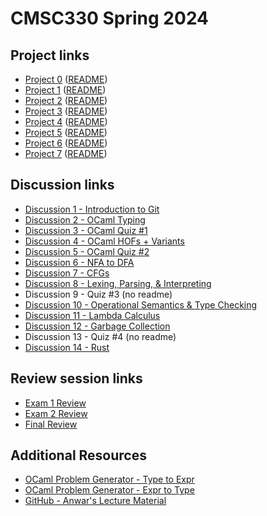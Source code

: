 
# CMSC330 Spring 2024

## Project links
  + [Project 0](https://classroom.github.com/a/QuDn_bJD) ([README](https://github.com/cmsc330spring24/cmsc330spring24/blob/main/projects/project0.md))
  + [Project 1](https://classroom.github.com/a/3QN1DLyQ) ([README](https://github.com/cmsc330spring24/cmsc330spring24/blob/main/projects/project1.md))
  + [Project 2](https://classroom.github.com/a/sN5mJvQk) ([README](https://github.com/cmsc330spring24/cmsc330spring24/blob/main/projects/project2.md))
  + [Project 3](https://classroom.github.com/a/saUIBPo1) ([README](https://github.com/cmsc330spring24/cmsc330spring24/blob/main/projects/project3.md))
  + [Project 4](https://classroom.github.com/a/CAp5Hv-a) ([README](https://github.com/cmsc330spring24/cmsc330spring24/blob/main/projects/project4.md))
  + [Project 5](https://classroom.github.com/a/N4cunlnp) ([README](https://github.com/cmsc330spring24/cmsc330spring24/blob/main/projects/project5.md))
  + [Project 6](https://classroom.github.com/a/LYfmWiyr) ([README](https://github.com/cmsc330spring24/cmsc330spring24/blob/main/projects/project6.md))
  + [Project 7](https://classroom.github.com/a/Tt2RDt0W) ([README](https://github.com/cmsc330spring24/cmsc330spring24/blob/main/projects/project7.md))
    
## Discussion links
  + [Discussion 1 - Introduction to Git](https://github.com/cmsc330spring24/cmsc330spring24/blob/main/discussions/d1_git)
  + [Discussion 2 - OCaml Typing](https://github.com/cmsc330spring24/cmsc330spring24/blob/main/discussions/d2_ocaml_typing)
  + [Discussion 3 - OCaml Quiz #1](https://github.com/cmsc330spring24/cmsc330spring24/blob/main/discussions/d3_ocaml_quiz)
  + [Discussion 4 - OCaml HOFs + Variants](https://github.com/cmsc330spring24/cmsc330spring24/blob/main/discussions/d4_ocaml_hof_variants)
  + [Discussion 5 - OCaml Quiz #2](https://github.com/cmsc330spring24/cmsc330spring24/blob/main/discussions/d5_ocaml_quiz2)
  + [Discussion 6 - NFA to DFA](https://github.com/cmsc330spring24/cmsc330spring24/blob/main/discussions/d6_nfa_dfa)
  + [Discussion 7 - CFGs](https://github.com/cmsc330spring24/cmsc330spring24/blob/main/discussions/d7_cfg)
  + [Discussion 8 - Lexing, Parsing, & Interpreting](https://github.com/cmsc330spring24/cmsc330spring24/blob/main/discussions/d8_parsing)
  + Discussion 9 - Quiz #3 (no readme)
  + [Discussion 10 - Operational Semantics & Type Checking](https://github.com/cmsc330spring24/cmsc330spring24/blob/main/discussions/d10_opsem)
  + [Discussion 11 - Lambda Calculus](https://github.com/cmsc330spring24/cmsc330spring24/blob/main/discussions/d11_lambda_calc)
  + [Discussion 12 - Garbage Collection](https://github.com/cmsc330spring24/cmsc330spring24/blob/main/discussions/d12_garbage_collection)
  + Discussion 13 - Quiz #4 (no readme)
  + [Discussion 14 - Rust](https://github.com/cmsc330spring24/cmsc330spring24/blob/main/discussions/d14_rust)

## Review session links
  + [Exam 1 Review](https://github.com/cmsc330spring24/cmsc330spring24/tree/main/review/review1)
  + [Exam 2 Review](https://github.com/cmsc330spring24/cmsc330spring24/tree/main/review/review2)
  + [Final Review](https://github.com/cmsc330spring24/cmsc330spring24/tree/main/review/final-review)

## Additional Resources
  + [OCaml Problem Generator - Type to Expr](https://nmittu.github.io/330-problem-generator/type_of_expr.html)
  + [OCaml Problem Generator - Expr to Type](https://nmittu.github.io/330-problem-generator/expr_of_type.html)
  + [GitHub - Anwar's Lecture Material](https://github.com/anwarmamat/cmsc330spring2024/tree/main)
